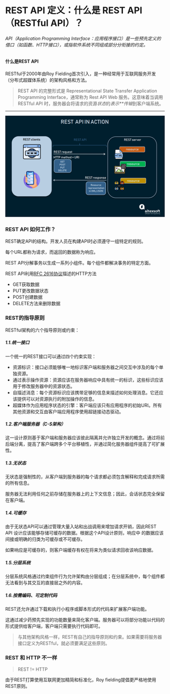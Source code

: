 # REST API 定义：什么是 REST API（RESTful API）？

###### API（Application Programming Interface：应用程序接口）是一些预先定义的借口（如函数、HTTP接口），或指软件系统不同组成部分分衔接的约定。

#### 什么是REST API

RESTful于2000年由Roy Fielding首次引入，是一种经常用于互联网服务开发（分布式超媒体系统）的架构风格和方法。

> REST API 的完整形式是 Representational State Transfer Application Programming Interface，通常称为 Rest API Web 服务。这意味着当调用 RESTful API 时，服务器会将请求的资源*状态*的*表示**传输*到客户端系统。



------

![](img/rf-01.png)



### REST API 如何工作？

REST确定API的结构。开发人员在构建API时必须遵守一组特定的规则。

每个URL都称为请求，而返回的数据称为响应。

REST API分解事务以生成一系列小组件。每个组件都解决事务的特定方面。

REST API利用[RFC 2616协议](http://www.cnpaf.net/Class/HTTP/200811/23277.html)描述的HTTP方法

- GET获取数据
- PUT更改数据状态
- POST创建数据
- DELETE方法来删除数据

### REST的指导原则

RESTful架构的六个指导原则或约束：

##### 1.1.统一接口

一个统一的REST接口可以通过四个约束实现：

- 资源标识：接口必须能够唯一地标识客户端和服务器之间交互中涉及的每个单独资源。
- 通过表示操作资源：资源应该在服务器响应中具有统一的标识，这些标识应该用于修改服务器中的资源状态。
- 自描述消息：每个资源标识应该携带足够的信息来描述如何处理消息。它还应该提供可以对资源执行的附加操作的信息。
- 超媒体作为应用程序状态的引擎：客户端应该只有应用程序的初始URI。所有其他资源和交互由客户端应用程序使用超链接动态驱动。

##### 1.2.客户端服务器（C-S架构）

这一设计原则基于客户端和服务器应该彼此隔离并允许独立开发的概念。通过将前后端分离，提高了客户端跨多个平台移植性，并通过简化服务器组件提高了可扩展性。

##### 1.3.无状态

无状态是强制性的，从客户端到服务器的每个请求都必须包含解释和完成请求所需的所有信息。

服务器无法利用任何之前存储在服务器上的上下文信息；因此，会话状态完全保留在客户端。

##### 1.4.可缓存

由于无状态API可以通过管理大量入站和出战调用来增加请求开销，因此REST API 设计应该能够存储可缓存的数据。根据这个API设计原则，响应中 的数据应该间接或明确的归类为可缓存或不可缓存。

如果响应是可缓存的，则客户端缓存有权在将来为类似请求回收该响应数据。

##### 1.5.分层系统

分层系统风格通过约束组件行为允许架构由分层组成；在分层系统中，每个组件都无法看到与其交互的直接层之外的内容。

##### 1.6.按需编码、可定制代码

REST还允许通过下载和执行小程序或脚本形式的代码来扩展客户端功能。

这通过减少药预先实现的功能数量来简化客户端。服务器可以将部分功能以代码的形式提供给客户端，客户端只需要执行代码即可。

> 与其他架构风格一样，REST有自己的指导原则和约束。如果需要将服务器接口定义为RESTful，就必须要满足这些原则。



### REST 和 HTTP 不一样

> REST != HTTP

由于REST打算使用互联网更加精简和标准化，Roy fielding提倡更严格地使用REST原则。



























